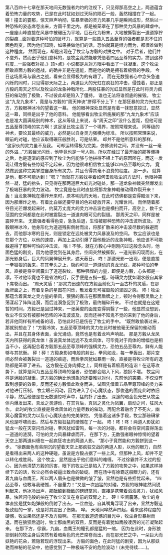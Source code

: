 第八百四十七章在那天地间无数强者灼灼的注视下，只见得那高空之上，两道蕴含着恐怖力量的攻势，已是在此时犹如划过天际的陨石一般，轰然相撞在了一起。
锵！撞击的霎那，惊天巨声响彻，狂暴至极的灵力风暴几乎是瞬间成形，然后以一种恐怖的姿态席卷出来，方圆千里之内，都是被笼罩在了那种灵力风暴的肆虐中。
一座座山峰直接在风暴中被碾压为平地，巨石化为粉末，大地被撕裂出一道道狰狞的裂痕…面对着这种可怕的破坏力，就算是一些踏入五品至尊的强者都是忍不住的面色剧变，因为他们知晓，如果换做他们的话，恐怕就算是倾力而为，都很难做到这种程度。
然而现在，却是出现在了牧尘与方毅的对拼之中。
对于后者，他们并不意外，然而出乎他们意料的，是牧尘竟然能够凭借着四品至尊的实力，拼到这种程度…一些强者对视，》顶>点》小说都是从对方眼中看出了一抹凝重，这个牧尘胆敢直面方毅的邀战，的确并非是在逞能，而是他的确是拥有着极强的手段。
今日这场黑马与霸占之战，看来会显得极为的有趣了。
而在无数强者心中念头急速闪烁的同时，只见得那天际之上，两道巨大的光虹在疯狂的冲击，侵蚀着，那正是方毅的周天之印以及牧尘的龙象神戟所化…两股狂暴的光虹显然是在此时将灵力疯狂的催动到了极致，不过彼此却是陷入了僵持。
谁也无法将谁彻底的摧毁。
牧尘这“九龙九象术”，竟是与方毅的“周天神诀”拼得不分上下！在那狂暴的灵力光虹后方，方毅眼神冰冷的望着这一幕。
他的眼神深处显然是有着一抹怒意掠过，显然这一幕，同样是出乎了他的意料。
他能够看出牧尘所施展的那“九龙九象术”应该也是准大圆满级别的神术，这从等级上来说，与“周天之印”没什么差距，但他可是五品至尊顶峰的实力啊！这足足比牧尘高了一个境界，按照常理来说。
同等级的神术，要论其最终的威力，必然是以自身灵力强横为标准。
所以按照常理来说，眼前的对碰，他应该取得碾压般胜利，可是结果。
却并不是他所意料的那样。
“这家伙的灵力虽不及我。
可却运转得极为完美，仿佛流转之间，并没有一丝一毫的外溢…”方毅目光闪烁，他毕竟也是一号人物，所以在经过了最开始的那等僵持之后，也是逐渐的感应到了牧尘为何能够与他拼得不相上下的原因所在，而这一发现让得方毅有些惊疑不定起来，因为他很难相信牧尘能够以四品至尊的实力。
竟然做到这种完美掌控自身所有灵力，并且令得其毫不浪费的程度。
那一步。
就算是他，都不可能达到！“嗯？”而就在方毅找寻着如何击败牧尘的方法时，他眼神突然一凝，猛的抬头，只见得在那两道巨大虹光对碰处，那一道龙象神戟突然爆发出了极端狂暴的灵力波动。
牧尘竟是在此时直接将那龙象神戟催动得炸裂开来！轰！当龙象神戟在爆炸开来时，原本明亮的天地，在此时仿佛都是变得黯淡下来，因为那爆炸之地，有着比白昼还要夺目的色彩绽放开来，光耀世间。
而伴随着那夺目光芒爆发起来时，约莫万丈庞大的灵力冲击波也是横扫而开，高空上，数千丈范围的空间都是在此时被震裂出一道道肉眼可见的裂缝。
那周天之印，同样是被震碎开来。
无数强者看得色变，急急后退，生怕被那种恐怖的冲击波所波及。
方毅眼神冰冷，他身形化为道道残影倒射而出，将那扩散来的冲击波尽数的躲避而去，而他那冰寒的目光，则是锁定在远处被灵力风暴波及的空间。
牧尘应该也是在那个方位，以他的速度，再加上主动引爆了距他极近的龙象神戟，他应该不可能躲避得了那种可怕的冲击波。
嗡！不够，就在方毅心中刚刚闪过这般念头时，他面色猛的剧变，因为他感觉到在其身后，空间突然被撕裂，一道光影闪现而出，在那光影身后，巨大的凤翼伸展开来，遮天蔽日。
咚！那道光影一出现，便是直接一拳狠狠的轰来，在其拳头之上，隐约可见一道游动的真龙光纹，那种可怕的拳风，直接是将空间震出了道道裂纹。
那种强悍的力量，即便是方毅，心头都是一凛，不过他毕竟也不是省油的灯，反手便是五指一握，磅礴灵力犹如潮水般自其掌下席卷而出。
“周天灵盾！”那灵力迅速的在方毅面前化为一面古朴的灵盾，在那盾牌面之上，有着复杂的星图在闪烁，散发着无可摧毁般的坚固之感。
咚！牧尘那蕴含着真龙之灵力量的拳风，狠狠的轰击在那面盾牌之上，顿时令得那灵盾之上荡漾起了阵阵涟漪，而后涟漪急促到了极致，最终蹦碎开来。
不过也就是在这短暂的时间，方毅已是回过神来，一张英俊的面庞变得阴翳了一些，他显然没想到，牧尘不仅没有被那种恐怖的冲击波波及，反而还神不知鬼不觉的来到了他的身后，若非他同样有所戒备的话，恐怕此时已是伤在了牧尘的手中。
“既然敢偷袭过来，那就别想走了！”方毅冷笑，五品至尊顶峰的灵力在此时被他毫无保留的催动而出，并且在其身体表面，金光涌动，竟然也是有着龙吟声响起。
那是方毅从龙凤天内所获得的真龙体！虽说真龙体远远不及龙凤体，可毕竟对于肉体的增幅也是相当不小，这再配合着方毅那五品至尊顶峰的强横灵力，恐怕五品至尊内，鲜有人能够与其抗衡。
砰！砰！方毅身影如电般的射出，拳风如龙，每一拳轰出，那片空间必然会被轰裂出一道道的痕迹，而后拳风犹如暴雨一般，直接是将牧尘所有的退路都是笼罩了进去。
这方毅在近身肉搏之上，同样是有着极高的造诣！在这等攻势下，就算是同为五品至尊顶峰的强者，恐怕都会陷入下风，狼狈不堪。
牧尘同样是满脸的凝重，这方毅的确比他想象的还要难以对付，先前他的突袭，不仅没有取到想要的效果，反而还被方毅借此欺身而进，试图凭借着五品至尊顶峰的灵力来对他进行压制。
牧尘眼芒闪动，因为进入了小心魔状态，那俊逸的面庞此时依旧平静，然后他便是在无数道惊呼声中，猛的扑了出去。
深邃的暗金色光芒从牧尘体内爆发出来，真龙之灵游动，在其背后，真凤之灵化为凤翼，扇动之间，狂风大作。
此时的牧尘直接是将龙凤体的力量尽数的催动，再配合着融合了不死火，幽冥心魔雷的灵力以及小心魔状态的完美掌控。
凭借着这诸多手段，牧尘那磅礴掌风也是呼啸而出，然后与方毅狂猛的硬憾在了一起。
咚！咚！咚！两道人影犹如猛龙一般在天空闪烁对碰，拳风犹如雷鸣，每一次的对碰，都将会将空间震得荡出一道道的涟漪，可怕的灵力风暴肆虐而开。
在那下方，无数强者眼神惊愕的望着天空上那两道纠缠在一起疯狂攻击的两道人影。
“那小子竟然能和方毅拼到这一步。
”徐霸面色有些阴沉的望着天空上那疯狂交战的两道人影，以他的眼力，自然是看得出来两人的这种硬碰，虽说是方毅占据了一些上风，但那种上风，却并不足以转化成胜局。
这个牧尘，显然是出乎他们意料的难缠。
不过徐霸并不太过的担心，因为他清楚方毅的厉害，眼下的牧尘已是陷入了方毅的攻势之中，如果这样持续下去的话，牧尘必然会被逼出致命的破绽。
而在场中有徐霸这般眼力的，还有着九幽与血鹰王，所以两人眉头也是微微的皱了皱，显然也是有些担忧起来。
“四品至尊，也敢与我硬憾，不自量力！”又是一次凶猛的对碰，方毅的眼神陡然间锐利起来，他冰冷出声，那酝酿到极致的磅礴掌风，直接是携带着滔滔灵力，犹如风暴，快若闪电般的拍在了牧尘交叉在身前的双臂之上。
砰！空间震荡，牧尘的身体直接是犹如炮弹般的倒射了出去，一丝血迹，自其嘴角浮现了出来，显然方毅这极致般的一掌，也是将其震出了伤势。
哗。
天地间哗然声四起，看来这种程度的硬憾，牧尘果然还是不及方毅啊。
在那无数道遗憾的目光中，牧尘身形暴射而退，而在狼狈后退时，牧尘那幽黑的双目，反而是有着犹如鹰般凌厉的光芒凝聚起来。
在那下方，徐霸，九幽，血鹰王的瞳孔都是猛的一缩。
因为在此时，身形狼狈倒射的牧尘身后突然有着暗紫色的光芒席卷而出，而在那光芒之中，一朵巨大而妖艳的花朵，若隐若现的浮现出来。
方毅的面色，在此时猛的剧变，因为从那妖艳而神秘的花朵中，他感觉到了一种极端不安的危险波动！(未完待续……)。
